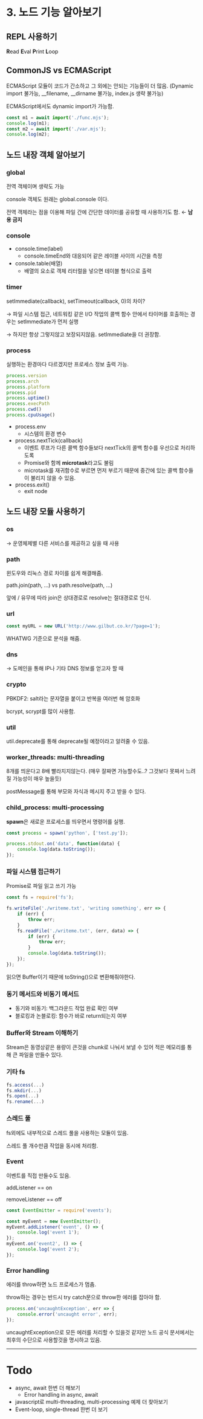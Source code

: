 # 3. 노드 기능 알아보기

## REPL 사용하기

**R**ead **E**val **P**rint **L**oop

## CommonJS vs ECMAScript

ECMAScript 모듈이 코드가 간소하고 그 외에는 안되는 기능들이 더 많음.
(Dynamic import 불가능, __filename, __dirname 불가능, index.js 생략 불가능)

ECMAScript에서도 dynamic import가 가능함.

```jsx
const m1 = await import('./func.mjs');
console.log(m1);
const m2 = await import('./var.mjs');
console.log(m2);
```

## 노드 내장 객체 알아보기

### global

전역 객체이며 생략도 가능

console 객체도 원래는 global.console 이다.

전역 객체라는 점을 이용해 파일 간에 간단한 데이터를 공유할 때 사용하기도 함. ← **남용 금지**

### console

- console.time(label)
    - console.timeEnd와 대응되어 같은 레이블 사이의 시간을 측정
- console.table(배열)
    - 배열의 요소로 객체 리터럴을 넣으면 테이블 형식으로 출력

### timer

setImmediate(callback), setTimeout(callback, 0)의 차이?

→ 파일 시스템 접근, 네트워킹 같은 I/O 작업의 콜백 함수 안에서 타이머를 호출하는 경우는 setImmediate가 먼저 실행

→ 하지만 항상 그렇지않고 보장되지않음. setImmediate을 더 권장함.

### process

실행하는 환경마다 다르겠지만 프로세스 정보 출력 가능.

```jsx
process.version
process.arch
process.platform
process.pid
process.uptime()
process.execPath
process.cwd()
process.cpuUsage()
```

- process.env
    - 시스템의 환경 변수
- process.nextTick(callback)
    - 이벤트 루프가 다른 콜백 함수들보다 nextTick의 콜백 함수를 우선으로 처리하도록
    - Promise와 함께 **microtask**라고도 불림
    - microtask를 재귀함수로 부르면 먼저 부르기 때문에 중간에 있는 콜백 함수들이 불리지 않을 수 있음.
- process.exit()
    - exit node

## 노드 내장 모듈 사용하기

### os

→ 운영체제별 다른 서비스를 제공하고 싶을 때 사용

### path

윈도우와 리눅스 경로 차이를 쉽게 해결해줌.

path.join(path, …) vs path.resolve(path, …)

앞에 / 유무에 따라 join은 상대경로로 resolve는 절대경로로 인식.

### url

```jsx
const myURL = new URL('http://www.gilbut.co.kr/?page=1');
```

WHATWG 기준으로 분석을 해줌.

### dns

→ 도메인을 통해 IP나 기타 DNS 정보를 얻고자 할 때

### crypto

PBKDF2: salt라는 문자열을 붙이고 반복을 여러번 해 암호화

bcrypt, scrypt를 많이 사용함.

### util

util.deprecate를 통해 deprecate될 예정이라고 알려줄 수 있음.

### worker_threads: multi-threading

8개를 띄운다고 8배 빨라지지않는다. (매우 잘짜면 가능할수도..? 그것보다 못짜서 느려질 가능성이 매우 높을듯)

postMessage를 통해 부모와 자식과 메시지 주고 받을 수 있다.

### child_process: multi-processing

**spawn**은 새로운 프로세스를 띄우면서 명령어를 실행.

```jsx
const process = spawn('python', ['test.py']);

process.stdout.on('data', function(data) {
	console.log(data.toString());
});
```

### 파일 시스템 접근하기

Promise로 파일 읽고 쓰기 가능

```jsx
const fs = require('fs');

fs.writeFile('./writeme.txt', 'writing something', err => {
	if (err) {
		throw err;
	}
	fs.readFile('./writeme.txt', (err, data) => {
		if (err) {
			throw err;
		}
		console.log(data.toString());
	});
});
```

읽으면 Buffer이기 때문에 toString()으로 변환해줘야한다.

### 동기 메서드와 비동기 메서드

- 동기와 비동기: 백그라운드 작업 완료 확인 여부
- 블로킹과 논블로킹: 함수가 바로 return되는지 여부

### Buffer와 Stream 이해하기

Stream은 동영상같은 용량이 큰것을 chunk로 나눠서 보낼 수 있어 적은 메모리를 통해 큰 파일을 만들수 있다.

### 기타 fs

```jsx
fs.access(...)
fs.mkdir(...)
fs.open(...)
fs.rename(...)
```

### 스레드 풀

fs외에도 내부적으로 스레드 풀을 사용하는 모듈이 있음.

스레드 풀 개수만큼 작업을 동시에 처리함.

### Event

이벤트를 직접 만들수도 있음.

addListener == on

removeListener == off

```jsx
const EventEmitter = require('events');

const myEvent = new EventEmitter();
myEvent.addListener('event', () => {
	console.log('event 1');
});
myEvent.on('event2', () => {
	console.log('event 2');
});
```

### Error handling

에러를 throw하면 노드 프로세스가 멈춤.

throw하는 경우는 반드시 try catch문으로 throw한 에러를 잡아야 함.

```jsx
process.on('uncaughtException', err => {
	console.error('uncaught error', err);
});
```

uncaughtException으로 모든 에러를 처리할 수 있을것 같지만 노드 공식 문서에서는 최후의 수단으로 사용할것을 명시하고 있음.

---

# Todo

- async, await 한번 더 해보기
    - Error handling in async, await
- javascript로 multi-threading, multi-processing 예제 더 찾아보기
- Event-loop, single-thread 한번 더 보기
